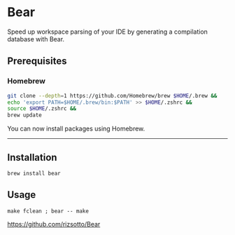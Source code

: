 # Bear

Speed up workspace parsing of your IDE by generating a compilation database with Bear.

## Prerequisites

### Homebrew

```bash
git clone --depth=1 https://github.com/Homebrew/brew $HOME/.brew &&
echo 'export PATH=$HOME/.brew/bin:$PATH' >> $HOME/.zshrc &&
source $HOME/.zshrc &&
brew update
```

You can now install packages using Homebrew.

---

## Installation

```
brew install bear
```

## Usage

```
make fclean ; bear -- make
```

https://github.com/rizsotto/Bear
